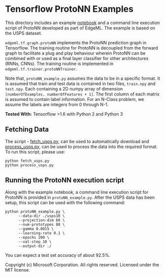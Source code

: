 # Tensorflow ProtoNN Examples

This directory includes an example [notebook](protoNN_example.ipynb)  and a
command line execution script of ProtoNN developed as part of EdgeML. The
example is based on the USPS dataset.

`edgeml.tf.graph.protoNN` implements the ProtoNN prediction graph in Tensorflow.
The training routine for ProtoNN is decoupled from the forward graph to
facilitate a plug and play behaviour wherein ProtoNN can be combined with or
used as a final layer classifier for other architectures (RNNs, CNNs). The
training routine is implemented in `edgeml.tf.trainer.protoNNTrainer`.

Note that, `protoNN_example.py` assumes the data to be in a specific format.  It
is assumed that train and test data is contained in two files, `train.npy` and
`test.npy`. Each containing a 2D numpy array of dimension `[numberOfExamples,
numberOfFeatures + 1]`. The first column of each matrix is assumed to contain
label information. For an N-Class problem, we assume the labels are integers
from 0 through N-1. 

**Tested With:** Tensorflow >1.6 with Python 2 and Python 3

## Fetching Data

The script - [fetch_usps.py](fetch_usps.py), can be used to  automatically
download and [process_usps.py](process_usps.py), can be used to process the
data into the required format.
 To run this script, please use:

    python fetch_usps.py
    python process_usps.py


## Running the ProtoNN execution script

Along with the example notebook, a command line execution script for ProtoNN is
provided in `protoNN_example.py`. After the USPS data has been setup, this
script can be used with the following command:

```
python protoNN_example.py \
      --data-dir ./usps10 \
      --projection-dim 60 \
      --num-prototypes 80 \
      --gamma 0.0015 \
      --learning-rate 0.1 \
      --epochs 200 \
      --val-step 10 \
      --output-dir ./
```

You can expect a test set accuracy of about 92.5%.

Copyright (c) Microsoft Corporation. All rights reserved. 
Licensed under the MIT license.
